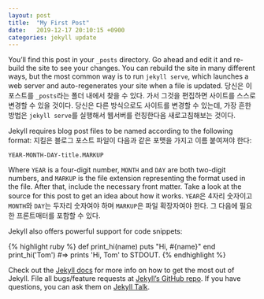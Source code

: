 ```yaml
---
layout: post
title:  "My First Post"
date:   2019-12-17 20:10:15 +0900
categories: jekyll update
---
```

You’ll find this post in your `_posts` directory. Go ahead and edit it and re-build the site to see your changes. You can rebuild the site in many different ways, but the most common way is to run `jekyll serve`, which launches a web server and auto-regenerates your site when a file is updated. 당신은 이 포스트를 `_posts`라는 폴더 내에서 찾을 수 있다. 가서 그것을 편집하면 사이트를 스스로 변경할 수 있을 것이다. 당신은 다른 방식으로도 사이트를 변경할 수 있는데, 가장 흔한 방법은 `jekyll serve`를 실행해서 웹서버를 런칭한다음 새로고침해보는 것이다. 

Jekyll requires blog post files to be named according to the following format: 지킬은 블로그 포스트 파일이 다음과 같은 포맷을 가지고 이름 붙여져야 한다:

`YEAR-MONTH-DAY-title.MARKUP`

Where `YEAR` is a four-digit number, `MONTH` and `DAY` are both two-digit numbers, and `MARKUP` is the file extension representing the format used in the file. After that, include the necessary front matter. Take a look at the source for this post to get an idea about how it works. `YEAR`은 4자리 숫자이고 `MONTH`와 `DAY`는 두자리 숫자여야 하며 `MARKUP`은 파일 확장자여야 한다. 그 다음에 필요한 프론트매터를 포함할 수 있다. 

Jekyll also offers powerful support for code snippets:

{% highlight ruby %}
def print_hi(name)
  puts "Hi, #{name}"
end
print_hi('Tom')
#=> prints 'Hi, Tom' to STDOUT.
{% endhighlight %}

Check out the [Jekyll docs][jekyll-docs] for more info on how to get the most out of Jekyll. File all bugs/feature requests at [Jekyll’s GitHub repo][jekyll-gh]. If you have questions, you can ask them on [Jekyll Talk][jekyll-talk].

[jekyll-docs]: https://jekyllrb.com/docs/home
[jekyll-gh]:   https://github.com/jekyll/jekyll
[jekyll-talk]: https://talk.jekyllrb.com/
